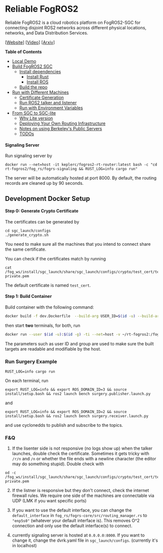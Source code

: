 # Reliable FogROS2

Reliable FogROS2 is a cloud robotics platform on FogROS2-SGC for connecting disjoint ROS2 networks across different physical locations, networks, and Data Distribution Services. 


\[[Website](https://sites.google.com/view/fogros2-sgc)\] \[[Video](https://youtu.be/hVVFVGLcK0c)\] \[[Arxiv](https://arxiv.org/abs/2306.17157)\]

<!-- START doctoc generated TOC please keep comment here to allow auto update -->
<!-- DON'T EDIT THIS SECTION, INSTEAD RE-RUN doctoc TO UPDATE -->
**Table of Contents**

- [Local Demo](#local-demo)
- [Build FogROS2 SGC](#build-fogros2-sgc)
  - [Install dependencies](#install-dependencies)
    - [Install Rust](#install-rust)
    - [Install ROS](#install-ros)
  - [Build the repo](#build-the-repo)
- [Run with Different Machines](#run-with-different-machines)
    - [Certificate Generation](#certificate-generation)
    - [Run ROS2 talker and listener](#run-ros2-talker-and-listener)
    - [Run with Environment Variables](#run-with-environment-variables)
- [From SGC to SGC-lite](#from-sgc-to-sgc-lite)
    - [Why Lite version](#why-lite-version)
    - [Deploying Your Own Routing Infrastructure](#deploying-your-own-routing-infrastructure)
    - [Notes on using Berkeley's Public Servers](#notes-on-using-berkeleys-public-servers)
    - [TODOs](#todos)

<!-- END doctoc generated TOC please keep comment here to allow auto update -->

#### Signaling Server 
Run signaling server by 
```
docker run --net=host -it keplerc/fogros2-rt-router:latest bash -c "cd rt-fogros2/fog_rs/fogrs-signaling && RUST_LOG=info cargo run"
```
The server will be automatically hosted at port 8000. By default, the routing records are cleaned up by 90 seconds. 

## Development Docker Setup

#### Step 0: Generate Crypto Certificate 

The certificates can be generated by 
```
cd sgc_launch/configs
./generate_crypto.sh
```
You need to make sure all the machines that you intend to connect share the same certificate. 

You can check if the certificates match by running
```
cat /fog_ws/install/sgc_launch/share/sgc_launch/configs/crypto/test_cert/test_cert-private.pem
```
The default certificate is named `test_cert`. 

#### Step 1: Build Container
Build container with the following command:
```bash
docker build -f dev.Dockerfile  --build-arg USER_ID=$(id -u) --build-arg GROUP_ID=$(id -g) --build-arg USER_NAME="$USER"  -t dev-fr .
```
then start **two** terminals, for both, run 
```bash
docker run --user $(id -u):$(id -g) -ti --net=host -v ~/rt-fogros2:/fog_ws/rt-fogros2  dev-fr bash 
```
The parameters such as user ID and group are used to make sure the built targets are readable and modifiable by the host. 

### Run Surgery Example 
```
RUST_LOG=info cargo run 
```
On each terminal, run 
```
export RUST_LOG=info && export ROS_DOMAIN_ID=3 && source install/setup.bash && ros2 launch bench surgery.publisher.launch.py
```
and 
```
export RUST_LOG=info && export ROS_DOMAIN_ID=2 && source install/setup.bash && ros2 launch bench surgery.receiver.launch.py 
```

and use cyclonedds to publish and subscribe to the topics. 

### F&Q
1. If the lisenter side is not responsive (no logs show up) when the talker launches, double check the certificate. Sometimes it gets tricky with `/r/n` and `/n` or whether the file ends with a newline character (the editor may do something stupid). Double check with 
```
od -c /fog_ws/install/sgc_launch/share/sgc_launch/configs/crypto/test_cert/test_cert-private.pem
```

2. If the listner is responsive but they don't connect, check the internet firewall rules. We require one side of the machines are connectable via UDP (LMK if you want specific ports)

3. If you want to use the default interface, you can change the `default_interface` in `fog_rs/fogrs-core/src/routing_manager.rs` to `"enp5s0"` (whatever your default interface is). This removes O^2 connection and only use the default interface(s) to connect.

4. currently signaling server is hosted at `0.0.0.0:8000`. If you want to change it, change the dvrk.yaml file in `sgc_launch/configs`. (currently it's in localhost)